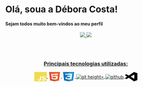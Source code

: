 # Olá, soua  a Débora Costa!


<h4> Sejam todos muito bem-vindos ao meu perfil </h4>

<div align="center">
  <a href="https://github.com/Deboramc05">
  <img height="180em" src="https://github-readme-stats.vercel.app/api?username=Deboramc05&show_icons=true&theme=dracula&include_all_commits=true&count_private=true"/>
  <img height="180em" src="https://github-readme-stats.vercel.app/api/top-langs/?username=Deboramc05&layout=compact&langs_count=7&theme=dracula"/>
</div>
  
  
##
  
  
  <div  align="center" style="display: inline_block"><br>
 <h3>Principais tecnologias utilizadas:</h3>
  <img align="center" alt="Js" height="30" width="40" src="https://raw.githubusercontent.com/devicons/devicon/master/icons/javascript/javascript-plain.svg">
  <img align="center" alt="HTML" height="30" width="40" src="https://raw.githubusercontent.com/devicons/devicon/master/icons/html5/html5-original.svg">
  <img align="center" alt="CSS" height="30" width="40" src="https://raw.githubusercontent.com/devicons/devicon/master/icons/css3/css3-original.svg">
  <img align="center" alt="git height="30" width="40" src="https://cdn.jsdelivr.net/gh/devicons/devicon/icons/git/git-original.svg">
  <img align="center" alt="github" height="30" width="40" src="https://cdn.jsdelivr.net/gh/devicons/devicon/icons/github/github-original.svg">
 <img align="center" alt="VSCode" height="30" width="40" src="https://raw.githubusercontent.com/devicons/devicon/master/icons/vscode/vscode-plain.svg"/>

</div>
                                                                                                                                                      
                                                                                                                                                      
##
